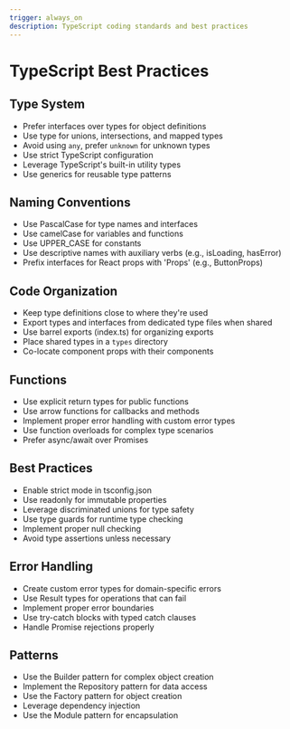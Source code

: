 ```yaml
---
trigger: always_on
description: TypeScript coding standards and best practices
---
```


# TypeScript Best Practices

## Type System

- Prefer interfaces over types for object definitions
- Use type for unions, intersections, and mapped types
- Avoid using `any`, prefer `unknown` for unknown types
- Use strict TypeScript configuration
- Leverage TypeScript's built-in utility types
- Use generics for reusable type patterns

## Naming Conventions

- Use PascalCase for type names and interfaces
- Use camelCase for variables and functions
- Use UPPER_CASE for constants
- Use descriptive names with auxiliary verbs (e.g., isLoading, hasError)
- Prefix interfaces for React props with 'Props' (e.g., ButtonProps)

## Code Organization

- Keep type definitions close to where they're used
- Export types and interfaces from dedicated type files when shared
- Use barrel exports (index.ts) for organizing exports
- Place shared types in a `types` directory
- Co-locate component props with their components

## Functions

- Use explicit return types for public functions
- Use arrow functions for callbacks and methods
- Implement proper error handling with custom error types
- Use function overloads for complex type scenarios
- Prefer async/await over Promises

## Best Practices

- Enable strict mode in tsconfig.json
- Use readonly for immutable properties
- Leverage discriminated unions for type safety
- Use type guards for runtime type checking
- Implement proper null checking
- Avoid type assertions unless necessary

## Error Handling

- Create custom error types for domain-specific errors
- Use Result types for operations that can fail
- Implement proper error boundaries
- Use try-catch blocks with typed catch clauses
- Handle Promise rejections properly

## Patterns

- Use the Builder pattern for complex object creation
- Implement the Repository pattern for data access
- Use the Factory pattern for object creation
- Leverage dependency injection
- Use the Module pattern for encapsulation
